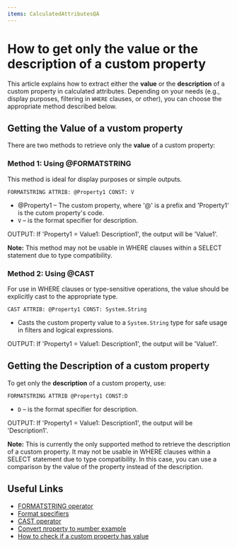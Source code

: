 ```yaml
---
items: CalculatedAttributesQA
---
```


# How to get only the value or the description of a custom property

This article explains how to extract either the **value** or the **description** of a custom property in calculated attributes. Depending on your needs (e.g., display purposes, filtering in `WHERE` clauses, or other), you can choose the appropriate method described below.


## Getting the Value of a vustom property

There are two methods to retrieve only the **value** of a custom property:

### Method 1: Using @FORMATSTRING

This method is ideal for display purposes or simple outputs.

```
FORMATSTRING ATTRIB: @Property1 CONST: V
```

- @Property1 – The custom property, where '@' is a prefix and 'Property1' is the cutom property's code.
- `V` – is the format specifier for description.

OUTPUT:
If 'Property1 = Value1: Description1', the output will be 'Value1'.

**Note:** This method may not be usable in WHERE clauses within a SELECT statement due to type compatibility. 

### Method 2: Using @CAST

For use in WHERE clauses or type-sensitive operations, the value should be explicitly cast to the appropriate type.
```
CAST ATTRIB: @Property1 CONST: System.String
```

- Casts the custom property value to a `System.String` type for safe usage in filters and logical expressions.

OUTPUT:
If 'Property1 = Value1: Description1', the output will be 'Value1'.

## Getting the Description of a custom property

To get only the **description** of a custom property, use:
```
FORMATSTRING ATTRIB @Property1 CONST:D
```

- `D` – is the format specifier for description.

OUTPUT:
If 'Property1 = Value1: Description1', the output will be 'Description1'.

**Note:** This is currently the only supported method to retrieve the description of a custom property. It may not be usable in WHERE clauses within a SELECT statement due to type compatibility. In this case, you can use a comparison by the value of the property instead of the description. 

## Useful Links

- [FORMATSTRING operator](../advanced/calculated-attributes/operators/formatstring.md)
- [Format specifiers](../advanced/string-interpolation/format-specifiers.md)
- [CAST operator](../advanced/calculated-attributes/operators/cast.md)
- [Convert пroperty to нumber еxample](../advanced/calculated-attributes/examples/convert-property-to-number.md)
- [How to check if a custom property has value](../advanced/calculated-attributes/QA/How-to-check-if-a-custom-property-has-value.md)
